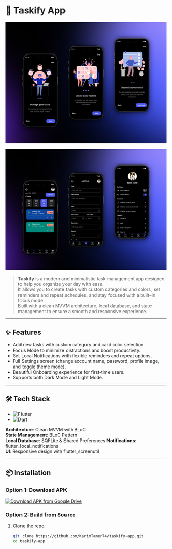 # 🚀 Taskify App

![Taskify Demo](app_design/onboarding_shots.png)

![Taskify Demo](app_design/shots.png)

> **Taskify** is a modern and minimalistic task management app designed to help you organize your day with ease.  
> It allows you to create tasks with custom categories and colors, set reminders and repeat schedules, and stay focused with a built-in focus mode.  
> Built with a clean MVVM architecture, local database, and state management to ensure a smooth and responsive experience.

---

## ✨ Features
- Add new tasks with custom category and card color selection.
- Focus Mode to minimize distractions and boost productivity.
- Set Local Notifications with flexible reminders and repeat options.
- Full Settings screen (change account name, password, profile image, and toggle theme mode).
- Beautiful Onboarding experience for first-time users.
- Supports both Dark Mode and Light Mode.

---

## 🛠 Tech Stack
- ![Flutter](https://img.shields.io/badge/Flutter-3.13+-blue?logo=flutter)
- ![Dart](https://img.shields.io/badge/Dart-3.1+-blue?logo=dart)

**Architecture**: Clean MVVM with BLoC  
**State Management**: BLoC Pattern  
**Local Database**: SQFLite & Shared Preferences 
**Notifications**: flutter_local_notifications  
**UI**: Responsive design with flutter_screenutil  

---
## 📦 Installation
### Option 1: Download APK
[![Download APK from Google Drive](https://img.shields.io/badge/Download-Taskify_1.0.0.apk-brightgreen?style=for-the-badge&logo=android)](https://drive.google.com/drive/folders/12lWXLEjITDdCj1uG-GlKcPH2eQIpfRew)

### Option 2: Build from Source
1. Clone the repo:
   ```bash
   git clone https://github.com/KarimTamer74/taskify-app.git
   cd taskify-app
